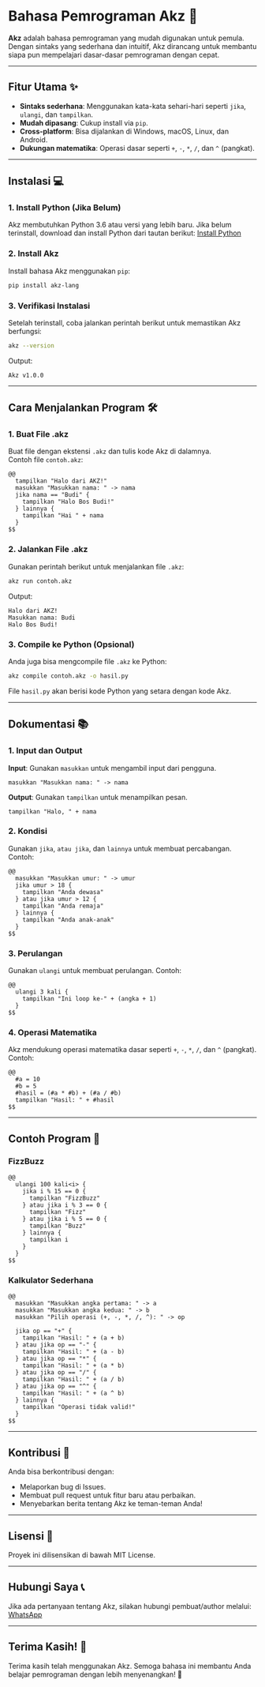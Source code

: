 # Bahasa Pemrograman Akz 🚀

**Akz** adalah bahasa pemrograman yang mudah digunakan untuk pemula. Dengan sintaks yang sederhana dan intuitif, Akz dirancang untuk membantu siapa pun mempelajari dasar-dasar pemrograman dengan cepat.

---

## Fitur Utama ✨
- **Sintaks sederhana**: Menggunakan kata-kata sehari-hari seperti `jika`, `ulangi`, dan `tampilkan`.
- **Mudah dipasang**: Cukup install via `pip`.
- **Cross-platform**: Bisa dijalankan di Windows, macOS, Linux, dan Android.
- **Dukungan matematika**: Operasi dasar seperti `+`, `-`, `*`, `/`, dan `^` (pangkat).

---

## Instalasi 💻

### 1. Install Python (Jika Belum)
Akz membutuhkan Python 3.6 atau versi yang lebih baru. Jika belum terinstall, download dan install Python dari tautan berikut:
[Install Python](https://www.python.org/downloads/)

### 2. Install Akz
Install bahasa Akz menggunakan `pip`:
```bash
pip install akz-lang
```

### 3. Verifikasi Instalasi
Setelah terinstall, coba jalankan perintah berikut untuk memastikan Akz berfungsi:
```bash
akz --version
```
Output:
```
Akz v1.0.0
```

---

## Cara Menjalankan Program 🛠️

### 1. Buat File .akz
Buat file dengan ekstensi `.akz` dan tulis kode Akz di dalamnya.  
Contoh file `contoh.akz`:
```akz
@@
  tampilkan "Halo dari AKZ!"
  masukkan "Masukkan nama: " -> nama
  jika nama == "Budi" {
    tampilkan "Halo Bos Budi!"
  } lainnya {
    tampilkan "Hai " + nama
  }
$$
```

### 2. Jalankan File .akz
Gunakan perintah berikut untuk menjalankan file `.akz`:
```bash
akz run contoh.akz
```
Output:
```
Halo dari AKZ!
Masukkan nama: Budi
Halo Bos Budi!
```

### 3. Compile ke Python (Opsional)
Anda juga bisa mengcompile file `.akz` ke Python:
```bash
akz compile contoh.akz -o hasil.py
```
File `hasil.py` akan berisi kode Python yang setara dengan kode Akz.

---

## Dokumentasi 📚

### 1. Input dan Output
**Input**: Gunakan `masukkan` untuk mengambil input dari pengguna.
```akz
masukkan "Masukkan nama: " -> nama
```
**Output**: Gunakan `tampilkan` untuk menampilkan pesan.
```akz
tampilkan "Halo, " + nama
```

### 2. Kondisi
Gunakan `jika`, `atau jika`, dan `lainnya` untuk membuat percabangan.
Contoh:
```akz
@@
  masukkan "Masukkan umur: " -> umur
  jika umur > 18 {
    tampilkan "Anda dewasa"
  } atau jika umur > 12 {
    tampilkan "Anda remaja"
  } lainnya {
    tampilkan "Anda anak-anak"
  }
$$
```

### 3. Perulangan
Gunakan `ulangi` untuk membuat perulangan.
Contoh:
```akz
@@
  ulangi 3 kali {
    tampilkan "Ini loop ke-" + (angka + 1)
  }
$$
```

### 4. Operasi Matematika
Akz mendukung operasi matematika dasar seperti `+`, `-`, `*`, `/`, dan `^` (pangkat).
Contoh:
```akz
@@
  #a = 10
  #b = 5
  #hasil = (#a * #b) + (#a / #b)
  tampilkan "Hasil: " + #hasil
$$
```

---

## Contoh Program 🎯

### FizzBuzz
```akz
@@
  ulangi 100 kali<i> {
    jika i % 15 == 0 {
      tampilkan "FizzBuzz"
    } atau jika i % 3 == 0 {
      tampilkan "Fizz"
    } atau jika i % 5 == 0 {
      tampilkan "Buzz"
    } lainnya {
      tampilkan i
    }
  }
$$
```

### Kalkulator Sederhana
```akz
@@
  masukkan "Masukkan angka pertama: " -> a
  masukkan "Masukkan angka kedua: " -> b
  masukkan "Pilih operasi (+, -, *, /, ^): " -> op

  jika op == "+" {
    tampilkan "Hasil: " + (a + b)
  } atau jika op == "-" {
    tampilkan "Hasil: " + (a - b)
  } atau jika op == "*" {
    tampilkan "Hasil: " + (a * b)
  } atau jika op == "/" {
    tampilkan "Hasil: " + (a / b)
  } atau jika op == "^" {
    tampilkan "Hasil: " + (a ^ b)
  } lainnya {
    tampilkan "Operasi tidak valid!"
  }
$$
```

---

## Kontribusi 🤝
Anda bisa berkontribusi dengan:
- Melaporkan bug di Issues.
- Membuat pull request untuk fitur baru atau perbaikan.
- Menyebarkan berita tentang Akz ke teman-teman Anda!

---

## Lisensi 📜
Proyek ini dilisensikan di bawah MIT License.

---

## Hubungi Saya 📞
Jika ada pertanyaan tentang Akz, silakan hubungi pembuat/author melalui:
[WhatsApp](wa.me/6281288196028)

---

## Terima Kasih! 🙏
Terima kasih telah menggunakan Akz. Semoga bahasa ini membantu Anda belajar pemrograman dengan lebih menyenangkan! 🎉
